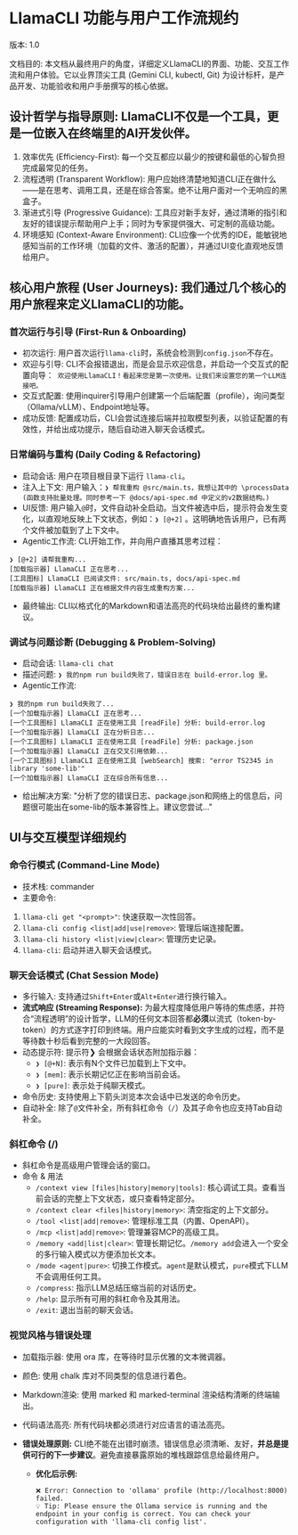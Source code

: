 # LlamaCLI 功能与用户工作流规约

版本: 1.0

文档目的: 本文档从最终用户的角度，详细定义LlamaCLI的界面、功能、交互工作流和用户体验。它以业界顶尖工具 (Gemini CLI, kubectl,
Git) 为设计标杆，是产品开发、功能验收和用户手册撰写的核心依据。

## 设计哲学与指导原则: LlamaCLI不仅是一个工具，更是一位嵌入在终端里的AI开发伙伴。

1. 效率优先 (Efficiency-First): 每一个交互都应以最少的按键和最低的心智负担完成最常见的任务。
2. 流程透明 (Transparent Workflow): 用户应始终清楚地知道CLI正在做什么——是在思考、调用工具，还是在综合答案。绝不让用户面对一个无响应的黑盒子。
3. 渐进式引导 (Progressive Guidance): 工具应对新手友好，通过清晰的指引和友好的错误提示帮助用户上手；同时为专家提供强大、可定制的高级功能。
4. 环境感知 (Context-Aware Environment): CLI应像一个优秀的IDE，能敏锐地感知当前的工作环境（加载的文件、激活的配置），并通过UI变化直观地反馈给用户。

## 核心用户旅程 (User Journeys): 我们通过几个核心的用户旅程来定义LlamaCLI的功能。

### 首次运行与引导 (First-Run & Onboarding)

- 初次运行: 用户首次运行`llama-cli`时，系统会检测到`config.json`不存在。
- 欢迎与引导: CLI不会报错退出，而是会显示欢迎信息，并启动一个交互式的配置向导：`
  欢迎使用LlamaCLI！看起来您是第一次使用。让我们来设置您的第一个LLM连接吧。`
- 交互式配置: 使用inquirer引导用户创建第一个后端配置（profile），询问类型（Ollama/vLLM）、Endpoint地址等。
- 成功反馈: 配置成功后，CLI会尝试连接后端并拉取模型列表，以验证配置的有效性，并给出成功提示，随后自动进入聊天会话模式。

### 日常编码与重构 (Daily Coding & Refactoring)

- 启动会话: 用户在项目根目录下运行 `llama-cli`。
- 注入上下文: 用户输入：`❯ 帮我重构 @src/main.ts，我想让其中的 \processData (函数支持批量处理。同时参考一下 @docs/api-spec.md 中定义的v2数据结构。)`
- UI反馈: 用户输入`@`时，文件自动补全启动。当文件被选中后，提示符会发生变化，以直观地反映上下文状态，例如：`❯ [@+2]`
  。这明确地告诉用户，已有两个文件被加载到了上下文中。
- Agentic工作流: CLI开始工作，并向用户直播其思考过程：

```plaintext
❯ [@+2] 请帮我重构...
[加载指示器] LlamaCLI 正在思考...
[工具图标] LlamaCLI 已阅读文件: src/main.ts, docs/api-spec.md
[加载指示器] LlamaCLI 正在根据文件内容生成重构方案...
```

- 最终输出: CLI以格式化的Markdown和语法高亮的代码块给出最终的重构建议。

### 调试与问题诊断 (Debugging & Problem-Solving)

- 启动会话: `llama-cli chat`
- 描述问题: `❯ 我的npm run build失败了，错误日志在 build-error.log 里。`
- Agentic工作流:

```plaintext
❯ 我的npm run build失败了...
[一个加载指示器] LlamaCLI 正在思考...
[一个工具图标] LlamaCLI 正在使用工具 [readFile] 分析: build-error.log
[一个加载指示器] LlamaCLI 正在分析日志...
[一个工具图标] LlamaCLI 正在使用工具 [readFile] 分析: package.json
[一个加载指示器] LlamaCLI 正在交叉引用依赖...
[一个工具图标] LlamaCLI 正在使用工具 [webSearch] 搜索: "error TS2345 in library 'some-lib'"
[一个加载指示器] LlamaCLI 正在综合所有信息...
```

- 给出解决方案: "分析了您的错误日志、package.json和网络上的信息后，问题很可能出在some-lib的版本兼容性上。建议您尝试..."

## UI与交互模型详细规约

### 命令行模式 (Command-Line Mode)

- 技术栈: commander
- 主要命令:

1. `llama-cli get "<prompt>"`: 快速获取一次性回答。
2. `llama-cli config <list|add|use|remove>`: 管理后端连接配置。
3. `llama-cli history <list|view|clear>`: 管理历史记录。
4. `llama-cli`: 启动并进入聊天会话模式。

### 聊天会话模式 (Chat Session Mode)

- 多行输入: 支持通过`Shift+Enter`或`Alt+Enter`进行换行输入。
- **流式响应 (Streaming Response):** 为最大程度降低用户等待的焦虑感，并符合“流程透明”的设计哲学，LLM的任何文本回答都**必须**以流式（token-by-token）的方式逐字打印到终端。用户应能实时看到文字生成的过程，而不是等待数十秒后看到完整的一大段回答。
- 动态提示符: 提示符❯ 会根据会话状态附加指示器：
    - `❯ [@+N]`: 表示有N个文件已加载到上下文中。
    - `❯ [mem]`: 表示长期记忆正在影响当前会话。
    - `❯ [pure]`: 表示处于纯聊天模式。
- 命令历史: 支持使用上下箭头浏览本次会话中已发送的命令历史。
- 自动补全: 除了`@`文件补全，所有斜杠命令（`/`）及其子命令也应支持Tab自动补全。

### 斜杠命令 (/)

- 斜杠命令是高级用户管理会话的窗口。
- 命令 & 用法
    - `/context view [files|history|memory|tools]`: 核心调试工具。查看当前会话的完整上下文状态，或只查看特定部分。
    - `/context clear <files|history|memory>`: 清空指定的上下文部分。
    - `/tool <list|add|remove>`: 管理标准工具（内置、OpenAPI）。
    - `/mcp <list|add|remove>`: 管理兼容MCP的高级工具。
    - `/memory <add|list|clear>`: 管理长期记忆。`/memory add`会进入一个安全的多行输入模式以方便添加长文本。
    - `/mode <agent|pure>`: 切换工作模式。`agent`是默认模式，`pure`模式下LLM不会调用任何工具。
    - `/compress`: 指示LLM总结压缩当前的对话历史。
    - `/help`: 显示所有可用的斜杠命令及其用法。
    - `/exit`: 退出当前的聊天会话。

### 视觉风格与错误处理

- 加载指示器: 使用 ora 库，在等待时显示优雅的文本微调器。
- 颜色: 使用 chalk 库对不同类型的信息进行着色。
- Markdown渲染: 使用 marked 和 marked-terminal 渲染结构清晰的终端输出。
- 代码语法高亮: 所有代码块都必须进行对应语言的语法高亮。
- **错误处理原则:** CLI绝不能在出错时崩溃。错误信息必须清晰、友好，**并总是提供可行的下一步建议**。避免直接暴露原始的堆栈跟踪信息给最终用户。

  - **优化后示例:**
    ```
    ❌ Error: Connection to 'ollama' profile (http://localhost:8000) failed.
    💡 Tip: Please ensure the Ollama service is running and the endpoint in your config is correct. You can check your configuration with 'llama-cli config list'.
    ```